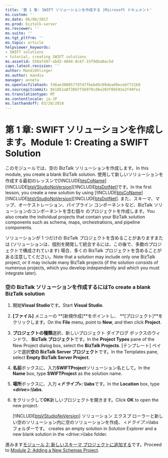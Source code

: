 ```yaml
---
title: '第 1 章: SWIFT ソリューションを作成する |Microsoft ドキュメント'
ms.custom: ''
ms.date: 06/08/2017
ms.prod: biztalk-server
ms.reviewer: ''
ms.suite: ''
ms.tgt_pltfrm: ''
ms.topic: article
helpviewer_keywords:
- SWIFT solutions
- tutorial, creating SWIFT solutions
ms.assetid: 550af497-abd2-4044-8c6f-15f9dba0ac5d
caps.latest.revision: ''
author: MandiOhlinger
ms.author: mandia
manager: anneta
ms.openlocfilehash: f46ae3000577d747fbebd9c09dead9ecebf72169
ms.sourcegitcommit: 8418b1a8f38b7f56979cd6e203f0b591e2f40fe1
ms.translationtype: MT
ms.contentlocale: ja-JP
ms.lasthandoff: 03/28/2018
---
```

# <a name="module-1-creating-a-swift-solution"></a><span data-ttu-id="bebf4-102">第 1 章: SWIFT ソリューションを作成します。</span><span class="sxs-lookup"><span data-stu-id="bebf4-102">Module 1: Creating a SWIFT Solution</span></span>
<span data-ttu-id="bebf4-103">このモジュールでは、空の BizTalk ソリューションを作成します。</span><span class="sxs-lookup"><span data-stu-id="bebf4-103">In this module, you create a blank BizTalk solution.</span></span> <span data-ttu-id="bebf4-104">使用して新しいソリューションを作成する最初のレッスンで[!INCLUDE[btsCoName](../../includes/btsconame-md.md)] [!INCLUDE[btsVStudioNoVersion](../../includes/btsvstudionoversion-md.md)][!INCLUDE[btsDotNet](../../includes/btsdotnet-md.md)]です。</span><span class="sxs-lookup"><span data-stu-id="bebf4-104">In the first lesson, you create a new solution by using [!INCLUDE[btsCoName](../../includes/btsconame-md.md)][!INCLUDE[btsVStudioNoVersion](../../includes/btsvstudionoversion-md.md)][!INCLUDE[btsDotNet](../../includes/btsdotnet-md.md)].</span></span> <span data-ttu-id="bebf4-105">また、スキーマ、マップ、オーケストレーション、パイプライン コンポーネントなど、BizTalk ソリューションのコンポーネントを含む個々 のプロジェクトを作成します。</span><span class="sxs-lookup"><span data-stu-id="bebf4-105">You also create the individual projects that contain your BizTalk solution components such as schema, maps, orchestrations, and pipeline components.</span></span>  
  
 <span data-ttu-id="bebf4-106">ソリューションが 1 つだけの BizTalk プロジェクトを含めることがありますまたは (ソリューションは、個別を開発して統合するには、この後で、多数のプロジェクトで構成されています) 場合、多くの BizTalk プロジェクトを含めることがある注意してください。</span><span class="sxs-lookup"><span data-stu-id="bebf4-106">Note that a solution may include only one BizTalk project, or it may include many BizTalk projects (if the solution consists of numerous projects, which you develop independently and which you must integrate later).</span></span>  
  
### <a name="to-create-a-blank-biztalk-solution"></a><span data-ttu-id="bebf4-107">空の BizTalk ソリューションを作成するには</span><span class="sxs-lookup"><span data-stu-id="bebf4-107">To create a blank BizTalk solution</span></span>  
  
1.  <span data-ttu-id="bebf4-108">開始**Visual Studio**です。</span><span class="sxs-lookup"><span data-stu-id="bebf4-108">Start **Visual Studio**.</span></span>  
  
2.  <span data-ttu-id="bebf4-109">**[ファイル]** メニューの **[新規作成]**をポイントし、 **[プロジェクト]**をクリックします。</span><span class="sxs-lookup"><span data-stu-id="bebf4-109">On the **File** menu, point to **New**, and then click **Project**.</span></span>  
  
3.  <span data-ttu-id="bebf4-110">**プロジェクトの種類**選択、新しいプロジェクト ダイアログ ボックスのウィンドウ、 **BizTalk プロジェクト**です。</span><span class="sxs-lookup"><span data-stu-id="bebf4-110">In the **Project Types** pane of the New Project dialog box, select the **BizTalk Projects**.</span></span> <span data-ttu-id="bebf4-111">[テンプレート] ペインで選択**空の BizTalk Server プロジェクト**です。</span><span class="sxs-lookup"><span data-stu-id="bebf4-111">In the Templates pane, select **Empty BizTalk Server Project**.</span></span>  
  
4.  <span data-ttu-id="bebf4-112">**名前**ボックスに、入力**SWIFTProject**ソリューション名として。</span><span class="sxs-lookup"><span data-stu-id="bebf4-112">In the **Name** box, type **SWIFTProject** as the solution name.</span></span>  
  
5.  <span data-ttu-id="bebf4-113">**場所**ボックスに、入力 **\<*ドライブ*\>: \labs**です。</span><span class="sxs-lookup"><span data-stu-id="bebf4-113">In the **Location** box, type **\<*drive*\>:\labs**.</span></span>  
  
6.  <span data-ttu-id="bebf4-114">をクリックして**OK**新しいプロジェクトを開きます。</span><span class="sxs-lookup"><span data-stu-id="bebf4-114">Click **OK** to open the new project.</span></span>  
  
     [!INCLUDE[btsVStudioNoVersion](../../includes/btsvstudionoversion-md.md)]<span data-ttu-id="bebf4-115"> ソリューション エクスプ ローラーと新しい空のソリューション内に空のソリューションを作成、 \<*ドライブ*:\>\labs フォルダーです。</span><span class="sxs-lookup"><span data-stu-id="bebf4-115"> creates an empty solution in Solution Explorer and a new blank solution in the \<*drive*:\>\labs folder.</span></span>  
  
 <span data-ttu-id="bebf4-116">進みます[モジュール 2: 新しいスキーマ プロジェクトに追加する](../../adapters-and-accelerators/accelerator-swift/module-2-adding-a-new-schemas-project.md)です。</span><span class="sxs-lookup"><span data-stu-id="bebf4-116">Proceed to [Module 2: Adding a New Schemas Project](../../adapters-and-accelerators/accelerator-swift/module-2-adding-a-new-schemas-project.md).</span></span>